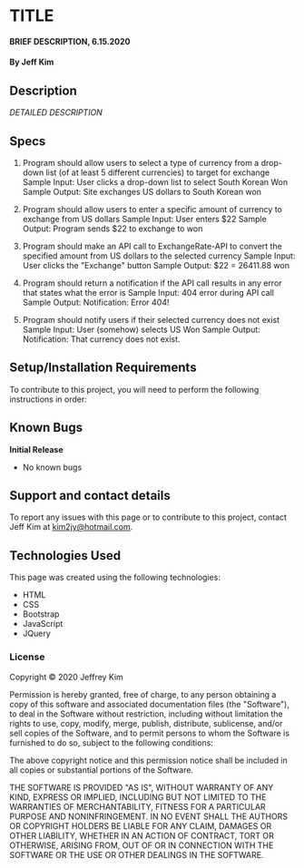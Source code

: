 # TITLE

#### BRIEF DESCRIPTION, 6.15.2020

#### By Jeff Kim

## Description

_DETAILED DESCRIPTION_

## Specs

1. Program should allow users to select a type of currency from a drop-down list (of at least 5 different currencies) to target for exchange
Sample Input: User clicks a drop-down list to select South Korean Won
Sample Output: Site exchanges US dollars to South Korean won

2. Program should allow users to enter a specific amount of currency to exchange from US dollars
Sample Input: User enters $22
Sample Output: Program sends $22 to exchange to won

3. Program should make an API call to ExchangeRate-API to convert the specified amount from US dollars to the selected currency
Sample Input: User clicks the "Exchange" button
Sample Output: $22 = 26411.88 won

4. Program should return a notification if the API call results in any error that states what the error is
Sample Input: 404 error during API call
Sample Output: Notification: Error 404!

5. Program should notify users if their selected currency does not exist
Sample Input: User (somehow) selects US Won
Sample Output: Notification: That currency does not exist.

## Setup/Installation Requirements

To contribute to this project, you will need to perform the following instructions in order:



## Known Bugs

**Initial Release**
* No known bugs

## Support and contact details

To report any issues with this page or to contribute to this project, contact Jeff Kim at kim2jy@hotmail.com.

## Technologies Used

This page was created using the following technologies:

* HTML
* CSS
* Bootstrap
* JavaScript
* JQuery

### License

Copyright © 2020 Jeffrey Kim

Permission is hereby granted, free of charge, to any person obtaining a copy of this software and associated documentation files (the "Software"), to deal in the Software without restriction, including without limitation the rights to use, copy, modify, merge, publish, distribute, sublicense, and/or sell copies of the Software, and to permit persons to whom the Software is furnished to do so, subject to the following conditions:

The above copyright notice and this permission notice shall be included in all copies or substantial portions of the Software.

THE SOFTWARE IS PROVIDED "AS IS", WITHOUT WARRANTY OF ANY KIND, EXPRESS OR IMPLIED, INCLUDING BUT NOT LIMITED TO THE WARRANTIES OF MERCHANTABILITY, FITNESS FOR A PARTICULAR PURPOSE AND NONINFRINGEMENT. IN NO EVENT SHALL THE AUTHORS OR COPYRIGHT HOLDERS BE LIABLE FOR ANY CLAIM, DAMAGES OR OTHER LIABILITY, WHETHER IN AN ACTION OF CONTRACT, TORT OR OTHERWISE, ARISING FROM, OUT OF OR IN CONNECTION WITH THE SOFTWARE OR THE USE OR OTHER DEALINGS IN THE SOFTWARE.